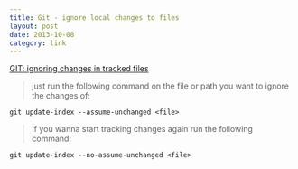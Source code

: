 ```yaml
---
title: Git - ignore local changes to files
layout: post
date: 2013-10-08
category: link
---
```


[GIT: ignoring changes in tracked files](http://blog.pagebakers.nl/2009/01/29/git-ignoring-changes-in-tracked-files/)

> just run the following command on the file or path you want to ignore the changes of:

	git update-index --assume-unchanged <file>

> If you wanna start tracking changes again run the following command:

	git update-index --no-assume-unchanged <file>